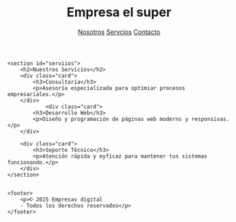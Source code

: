 <!DOCTYPE html>
<html lang="es">
<head>

    
</head>
<body>
 <header>
        <h1>Empresa el super</h1>
        <nav>
            <a href="#nootrs">Nosotros</a>
            <a href="#servcios">Servcios</a>
            <a href="#contacto">Contacto</a>
        </nav>
    </header>

   

    <section id="serviios">
        <h2>Nuestros Servicios</h2>
        <div class="card">
            <h3>Consultoría</h3>
            <p>Asesoría especializada para optimiar procesos empresariales.</p>
        </div>
                <div class="card">
            <h3>Desarrollo Web</h3>
            <p>Diseño y programación de páginas web moderns y responsivas.</p>
        </div>

        <div class="card">
            <h3>Soporte Técnico</h3>
            <p>Atención rápida y eyficaz para mantener tus sistemas funcionando.</p>
        </div>
    </section>


    <footer>
        <p>© 2025 Empresav digital
        - Todos los derechos reservados</p>
    </footer>
</body>
</html>


